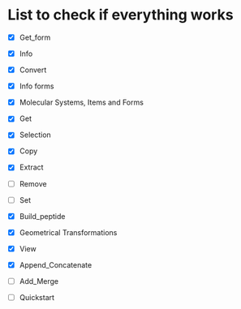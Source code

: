 # List to check if everything works

- [x] Get_form
- [x] Info
- [x] Convert
- [X] Info forms
- [X] Molecular Systems, Items and Forms
- [X] Get
- [X] Selection
- [X] Copy
- [X] Extract
- [ ] Remove
- [ ] Set

- [X] Build_peptide
- [X] Geometrical Transformations

- [X] View
- [X] Append_Concatenate
- [ ] Add_Merge




- [ ] Quickstart